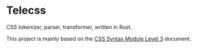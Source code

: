 # Telecss

CSS tokenizer, parser, transformer, written in Rust.

This project is mainly based on the [CSS Syntax Module Level 3](https://www.w3.org/TR/css-syntax-3) document.
